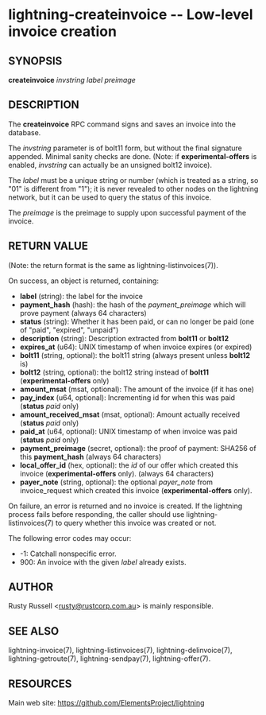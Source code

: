 lightning-createinvoice -- Low-level invoice creation
=====================================================

SYNOPSIS
--------

**createinvoice** *invstring* *label* *preimage*

DESCRIPTION
-----------

The **createinvoice** RPC command signs and saves an invoice into the
database.

The *invstring* parameter is of bolt11 form, but without the final
signature appended.  Minimal sanity checks are done.  (Note: if
**experimental-offers** is enabled, *invstring* can actually be an
unsigned bolt12 invoice).

The *label* must be a unique string or number (which is treated as a
string, so "01" is different from "1"); it is never revealed to other
nodes on the lightning network, but it can be used to query the status
of this invoice.

The *preimage* is the preimage to supply upon successful payment of
the invoice.

RETURN VALUE
------------

(Note: the return format is the same as lightning-listinvoices(7)).

[comment]: # (GENERATE-FROM-SCHEMA-START)
On success, an object is returned, containing:
- **label** (string): the label for the invoice
- **payment_hash** (hash): the hash of the *payment_preimage* which will prove payment (always 64 characters)
- **status** (string): Whether it has been paid, or can no longer be paid (one of "paid", "expired", "unpaid")
- **description** (string): Description extracted from **bolt11** or **bolt12**
- **expires_at** (u64): UNIX timestamp of when invoice expires (or expired)
- **bolt11** (string, optional): the bolt11 string (always present unless **bolt12** is)
- **bolt12** (string, optional): the bolt12 string instead of **bolt11** (**experimental-offers** only)
- **amount_msat** (msat, optional): The amount of the invoice (if it has one)
- **pay_index** (u64, optional): Incrementing id for when this was paid (**status** *paid* only)
- **amount_received_msat** (msat, optional): Amount actually received (**status** *paid* only)
- **paid_at** (u64, optional): UNIX timestamp of when invoice was paid (**status** *paid* only)
- **payment_preimage** (secret, optional): the proof of payment: SHA256 of this **payment_hash** (always 64 characters)
- **local_offer_id** (hex, optional): the *id* of our offer which created this invoice (**experimental-offers** only). (always 64 characters)
- **payer_note** (string, optional): the optional *payer_note* from invoice_request which created this invoice (**experimental-offers** only).

[comment]: # (GENERATE-FROM-SCHEMA-END)

On failure, an error is returned and no invoice is created. If the
lightning process fails before responding, the caller should use
lightning-listinvoices(7) to query whether this invoice was created or
not.

The following error codes may occur:
- -1: Catchall nonspecific error.
- 900: An invoice with the given *label* already exists.

AUTHOR
------

Rusty Russell <<rusty@rustcorp.com.au>> is mainly responsible.

SEE ALSO
--------

lightning-invoice(7), lightning-listinvoices(7), lightning-delinvoice(7),
lightning-getroute(7), lightning-sendpay(7), lightning-offer(7).

RESOURCES
---------

Main web site: <https://github.com/ElementsProject/lightning>

[comment]: # ( SHA256STAMP:34ba2cc01db3e516b257dbe6a47cf764d1e34b85ee89fd4b49aed1fc2e0bb0ba)
